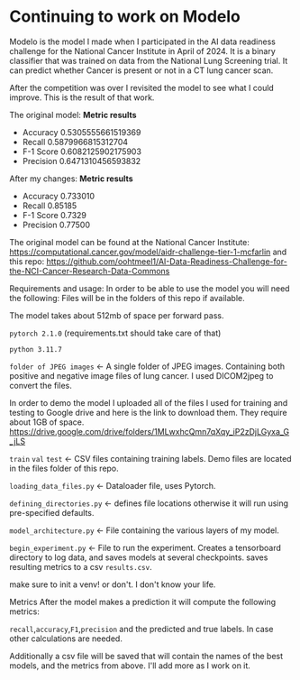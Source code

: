 # Continuing to work on Modelo
Modelo is the model I made when I participated in the AI data readiness challenge for the National Cancer Institute in April of 2024.
It is a binary classifier that was trained on data from the National Lung Screening trial. 
It can predict whether Cancer is present or not in a CT lung cancer scan. 

After the competition was over I revisited the model to see what I could improve.
This is the result of that work. 


The original model:
<b>Metric results</b> 
 * Accuracy 0.5305555661519369 
 * Recall 0.5879966815312704 
 * F-1 Score 0.6082125902175903 
 * Precision 0.6471310456593832

 After my changes:
 <b>Metric results</b> 
 * Accuracy 0.733010
 * Recall 0.85185
 * F-1 Score 0.7329
 * Precision 0.77500
 

The original model can be found at the National Cancer Institute:
https://computational.cancer.gov/model/aidr-challenge-tier-1-mcfarlin
and this repo:
https://github.com/oohtmeel1/AI-Data-Readiness-Challenge-for-the-NCI-Cancer-Research-Data-Commons

Requirements and usage:
In order to be able to use the model you will need the following:
Files will be in the folders of this repo if available. 

The model takes about 512mb of space per forward pass. 


`pytorch 2.1.0` (requirements.txt should take care of that)

`python 3.11.7` 

`folder of JPEG images` <- A single folder of JPEG images. Containing both positive and negative image files of lung cancer. I used DICOM2jpeg to convert the files. 

In order to demo the model I uploaded all of the files I used for training and testing to Google drive and here is the link to download them. They require about 1GB of space. https://drive.google.com/drive/folders/1MLwxhcQmn7qXqy_iP2zDjLGyxa_G_jLS


`train` `val` `test` <- CSV files containing training labels. Demo files are located in the files folder of this repo. 

`loading_data_files.py` <- Dataloader file, uses Pytorch.

`defining_directories.py` <- defines file locations otherwise it will run using pre-specified defaults.

`model_architecture.py` <- File containing the various layers of my model.

`begin_experiment.py` <- File to run the experiment. Creates a tensorboard directory to log data, and saves models at several checkpoints. 
saves resulting metrics to a csv `results.csv`. 

make sure to init a venv! or don't. I don't know your life.

Metrics
After the model makes a prediction it will compute the following metrics:

`recall`,`accuracy`,`F1`,`precision` and the predicted and true labels. In case other calculations are needed. 


Additionally a csv file will be saved that will contain the names of the best models, and the metrics from above. I'll add more as I work on it.







